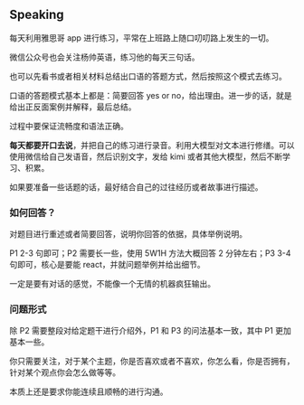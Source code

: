 ## Speaking

每天利用雅思哥 app 进行练习，平常在上班路上随口叨叨路上发生的一切。

微信公众号也会关注杨帅英语，练习他的每天三句话。

也可以先看书或者相关材料总结出口语的答题方式，然后按照这个模式去练习。

口语的答题模式基本上都是：简要回答 yes or no，给出理由。进一步的话，就是给出正反面案例并解释，最后总结。

过程中要保证流畅度和语法正确。

**每天都要开口去说**，并把自己的练习进行录音。利用大模型对文本进行修缮。可以使用微信给自己发语音，然后识别文字，发给 kimi 或者其他大模型，然后不断学习、积累。

如果要准备一些话题的话，最好结合自己的过往经历或者故事进行描述。

### 如何回答？

对题目进行重述或者简要回答，说明你回答的依据，具体举例说明。

P1 2-3 句即可；P2 需要长一些，使用 5W1H 方法大概回答 2 分钟左右；P3 3-4 句即可，核心是要能 react，并就问题举例并给出细节。

一定是要有对话的感觉，不能像一个无情的机器疯狂输出。

### 问题形式

除 P2 需要整段对给定题干进行介绍外，P1 和 P3 的问法基本一致，其中 P1 更加基本一些。

你只需要关注，对于某个主题，你是否喜欢或者不喜欢，你怎么看，你是否拥有，针对某个观点你会怎么做等等。

本质上还是要求你能连续且顺畅的进行沟通。